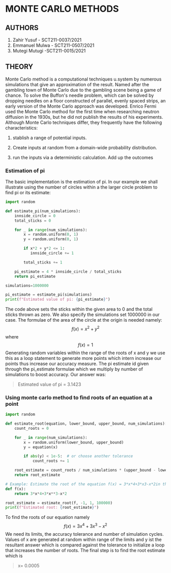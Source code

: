 # MONTE CARLO METHODS
## AUTHORS
1. Zahir Yusuf - SCT211-0037/2021
2. Emmanuel Mulwa - SCT211-0507/2021
3. Mutegi Mutugi -SCT211-0015/2021
## THEORY
Monte Carlo method is a computational techniques u.system by numerous simulations that give an approximation of the result. Named after the gambling town of Monte Carlo due to the gambling scene being a game of chance.
To solve the Buffon's needle problem, which can be solved by dropping needles on a floor constructed of parallel, evenly spaced strips, an early version of the Monte Carlo approach was developed. Enrico Fermi used the Monte Carlo method for the first time when researching neutron diffusion in the 1930s, but he did not publish the results of his experiments.
Although Monte Carlo techniques differ, they frequently have the following characteristics:

1. stablish a range of potential inputs.
2. Create inputs at random from a domain-wide probability distribution.

3. run the inputs via a deterministic calculation.
Add up the outcomes
### Estimation of pi
The basic implementation is the estimation of pi. In our example we shall illustrate using the number of circles within a the larger circle problem to find pi or its estimate:
~~~python
import random

def estimate_pi(num_simulations):
    innside_circle = 0
    total_sticks = 0

    for _ in range(num_simulations):
        x = random.uniform(0, 1)
        y = random.uniform(0, 1)

        if x*2 + y*2 <= 1:
           innside_circle += 1

        total_sticks += 1

    pi_estimate = 4 * innside_circle / total_sticks
    return pi_estimate

simulations=1000000

pi_estimate = estimate_pi(simulations)
print(f"Estimated value of pi: {pi_estimate}")
~~~
The code above sets the sticks within the given area to 0 and the total sticks thrown as zero. We also specify the simulations  set 1000000 in our case. The formulae of the area of the circle at the origin is needed namely:
$$f(x)=x^2+y^2 $$
 where
$$f(x)=1$$
Generating random variables within the range of the roots of x and y we use this as a loop statement to generate more points which intern increase our points thus increase our accuracy measure.
The pi estimate id given through the pi_estimate formulae which we multiply by number of simulations to boost accuracy. Our answer was:
>Estimated value of pi = 3.1423

### Using monte carlo method to find roots of an equation at a point
~~~python
import random

def estimate_root(equation, lower_bound, upper_bound, num_simulations):
    count_roots = 0

    for _ in range(num_simulations):
        x = random.uniform(lower_bound, upper_bound)
        y = equation(x)

        if abs(y) < 1e-5:  # or choose another tolerance
            count_roots += 1

    root_estimate = count_roots / num_simulations * (upper_bound - lower_bound)
    return root_estimate

# Example: Estimate the root of the equation f(x) = 3*x*4+3*x3-x*2in the interval [-1,1]
def f(x):
    return 3*x*4+3*x**3-x*2

root_estimate = estimate_root(f, -1, 1, 100000)
print(f"Estimated root: {root_estimate}")
~~~
To find the roots of our equation namely $$f(x)=3x^4+3x^3-x^2 $$
We need its limits, the accuracy tolerance and number of simulation cycles. Values of x are generated at random within range of the limits and y ist the resultant answer which is compared against the tolerance to initialize a loop that increases the number of roots.
The final step is to find the root estimate which is
>x= 0.0005
